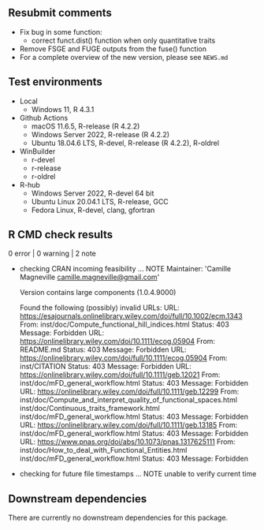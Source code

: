 ## Resubmit comments

* Fix bug in some function:
  * correct funct.dist() function when only quantitative traits
* Remove FSGE and FUGE outputs from the fuse() function
* For a complete overview of the new version, please see `NEWS.md`

## Test environments

* Local
  * Windows 11, R 4.3.1
* Github Actions
  * macOS 11.6.5, R-release (R 4.2.2)
  * Windows Server 2022, R-release (R 4.2.2)
  * Ubuntu 18.04.6 LTS, R-devel, R-release (R 4.2.2), R-oldrel
* WinBuilder
  * r-devel
  * r-release
  * r-oldrel
* R-hub
  * Windows Server 2022, R-devel 64 bit
  * Ubuntu Linux 20.04.1 LTS, R-release, GCC
  * Fedora Linux, R-devel, clang, gfortran


## R CMD check results

0 error | 0 warning | 2 note

* checking CRAN incoming feasibility ... NOTE
  Maintainer: 'Camille Magneville <camille.magneville@gmail.com>'
  
  Version contains large components (1.0.4.9000)
  
  Found the following (possibly) invalid URLs:
    URL: https://esajournals.onlinelibrary.wiley.com/doi/full/10.1002/ecm.1343
      From: inst/doc/Compute_functional_hill_indices.html
      Status: 403
      Message: Forbidden
    URL: https://onlinelibrary.wiley.com/doi/10.1111/ecog.05904
      From: README.md
      Status: 403
      Message: Forbidden
    URL: https://onlinelibrary.wiley.com/doi/full/10.1111/ecog.05904
      From: inst/CITATION
      Status: 403
      Message: Forbidden
    URL: https://onlinelibrary.wiley.com/doi/full/10.1111/geb.12021
      From: inst/doc/mFD_general_workflow.html
      Status: 403
      Message: Forbidden
    URL: https://onlinelibrary.wiley.com/doi/full/10.1111/geb.12299
      From: inst/doc/Compute_and_interpret_quality_of_functional_spaces.html
            inst/doc/Continuous_traits_framework.html
            inst/doc/mFD_general_workflow.html
      Status: 403
      Message: Forbidden
    URL: https://onlinelibrary.wiley.com/doi/full/10.1111/geb.13185
      From: inst/doc/mFD_general_workflow.html
      Status: 403
      Message: Forbidden
    URL: https://www.pnas.org/doi/abs/10.1073/pnas.1317625111
      From: inst/doc/How_to_deal_with_Functional_Entities.html
            inst/doc/mFD_general_workflow.html
      Status: 403
      Message: Forbidden
  
* checking for future file timestamps ... NOTE
  unable to verify current time


## Downstream dependencies

There are currently no downstream dependencies for this package.

